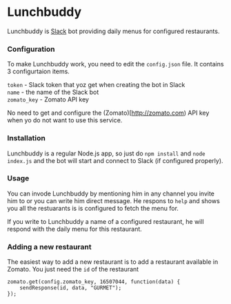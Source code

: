 # Lunchbuddy
Lunchbuddy is [Slack](http://slack.com) bot providing daily menus for configured restaurants.

### Configuration

To make Lunchbuddy work, you need to edit the `config.json` file. It contains 3 configurtaion items.

`token` - Slack token that yoz get when creating the bot in Slack    
`name` - the name of the Slack bot    
`zomato_key` - Zomato API key    

No need to get and configure the (Zomato)[http://zomato.com) API key when yo do not want to use this service.

### Installation

Lunchbuddy is a regular Node.js app, so just do `npm install` and `node index.js` and the bot will start and connect to Slack (if configured properly). 

### Usage

You can invode Lunchbuddy by mentioning him in any channel you invite him to or you can write him direct message. He respons to `help` and shows you all the restuarants is is configured to fetch the menu for. 

If you write to Lunchbuddy a name of a configured restaurant, he will respond with the daily menu for this restaurant.

### Adding a new restaurant

The easiest way to add a new restaurant is to add a restaurant available in Zomato. You just need the `id` of the restaurant

````
zomato.get(config.zomato_key, 16507044, function(data) {
    sendResponse(id, data, "GURMET");
});
````
